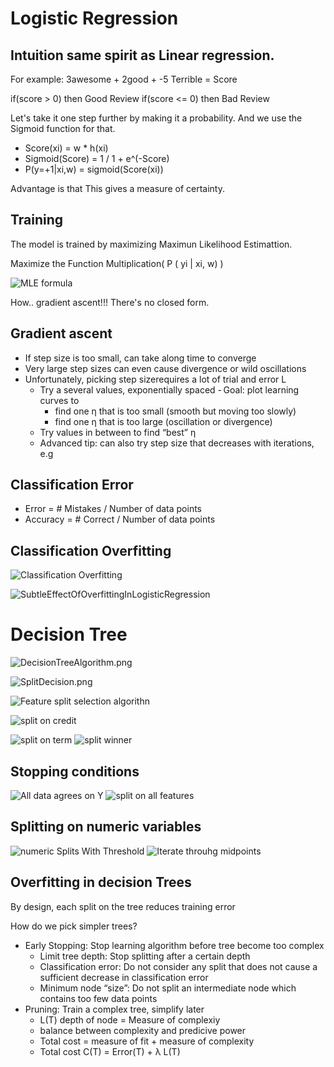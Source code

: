 # Logistic Regression

## Intuition same spirit as Linear regression. 

For example: 3awesome + 2good +  -5 Terrible = Score

if(score  >   0) then Good Review
if(score  <=   0) then Bad Review

Let's take it one step further by making it a probability. And we use the Sigmoid function for that.

- Score(xi)	=	w * h(xi)
- Sigmoid(Score) = 1 / 1 + e^(-Score)
- P(y=+1|xi,w) = sigmoid(Score(xi))

Advantage is that This gives a measure of certainty. 

## Training

The model is trained by maximizing Maximun Likelihood Estimattion.

Maximize the Function Multiplication(  P ( yi | xi, w) )

![MLE formula](MLE.png "MLE")

How.. gradient ascent!!! There's no closed form. 

## Gradient ascent
- If step size is too small, can take along time to converge
- Very large step sizes can even cause divergence or wild oscillations
- Unfortunately, picking step sizerequires a lot of trial and error L
    - Try a several values, exponentially spaced
    - Goal: plot learning curves to    
        - find one η that is too small (smooth but moving too slowly)
        - find one η that is too large (oscillation or divergence)
    - Try values in between to find “best” η
    - Advanced tip: can also try step size that decreases with iterations, e.g

## Classification Error

- Error = # Mistakes / Number of data points
- Accuracy = # Correct  / Number of data points

## Classification Overfitting 

![Classification Overfitting](classificationOverfitting.png "Classification Overfitting")

![SubtleEffectOfOverfittingInLogisticRegression](SubtleEffectOfOverfittingInLogisticRegression.png)

# Decision Tree

![DecisionTreeAlgorithm.png](DecisionTreeAlgorithm.png "Decision Tree basic Algorithm")

![SplitDecision.png](SplitDecision.png "How to split")


![Feature split selection algorithn](FeatureSplitselectionAlgorithm.jpg)

![split on credit](splitOnCredit.jpg)

![split on term ](SplitOnTerm.jpg)
![split winner ](SplitWinner.jpg)

## Stopping conditions

![All data agrees on Y](stoppingCondition1.jpg)
![split on all features](stoppingCondition2.jpg)


## Splitting on numeric variables

![numeric Splits With Threshold](numericSplitsWithThreshold.jpg)
![Iterate throuhg midpoints](finiteNumberOfSplits.jpg)

## Overfitting in decision Trees

By design, each split  on the tree reduces training error 

How do we pick simpler trees?

- Early Stopping: Stop learning algorithm before tree become too complex
    - Limit tree depth: Stop splitting after a certain depth
    - Classification error: Do not consider any split that does not cause a sufficient decrease in classification error
    - Minimum node “size”: Do not split an intermediate node which contains too few data points
- Pruning: Train a complex tree, simplify later
    - L(T) depth of node = Measure of complexiy
    - balance between complexity and predicive power
    - Total cost = measure of fit + measure of complexity
    - Total cost C(T) = Error(T) + λ L(T)

